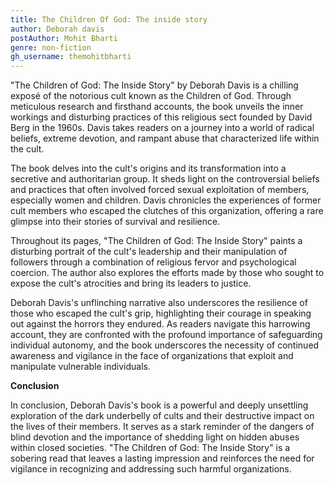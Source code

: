```yaml
---
title: The Children Of God: The inside story
author: Deborah davis
postAuthor: Mohit Bharti
genre: non-fiction
gh_username: themohitbharti
---
```



"The Children of God: The Inside Story" by Deborah Davis is a chilling exposé of the notorious cult known as the Children of God. Through meticulous research and firsthand accounts, the book unveils the inner workings and disturbing practices of this religious sect founded by David Berg in the 1960s. Davis takes readers on a journey into a world of radical beliefs, extreme devotion, and rampant abuse that characterized life within the cult.


The book delves into the cult's origins and its transformation into a secretive and authoritarian group. It sheds light on the controversial beliefs and practices that often involved forced sexual exploitation of members, especially women and children. Davis chronicles the experiences of former cult members who escaped the clutches of this organization, offering a rare glimpse into their stories of survival and resilience.


Throughout its pages, "The Children of God: The Inside Story" paints a disturbing portrait of the cult's leadership and their manipulation of followers through a combination of religious fervor and psychological coercion. The author also explores the efforts made by those who sought to expose the cult's atrocities and bring its leaders to justice.


Deborah Davis's unflinching narrative also underscores the resilience of those who escaped the cult's grip, highlighting their courage in speaking out against the horrors they endured. As readers navigate this harrowing account, they are confronted with the profound importance of safeguarding individual autonomy, and the book underscores the necessity of continued awareness and vigilance in the face of organizations that exploit and manipulate vulnerable individuals.


**Conclusion**

In conclusion, Deborah Davis's book is a powerful and deeply unsettling exploration of the dark underbelly of cults and their destructive impact on the lives of their members. It serves as a stark reminder of the dangers of blind devotion and the importance of shedding light on hidden abuses within closed societies. "The Children of God: The Inside Story" is a sobering read that leaves a lasting impression and reinforces the need for vigilance in recognizing and addressing such harmful organizations.